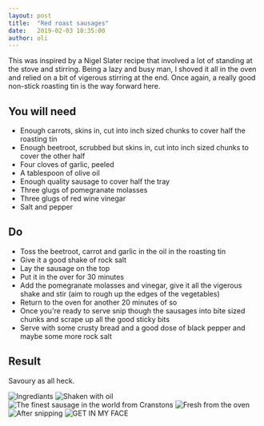 ```yaml
---
layout: post
title:  "Red roast sausages"
date:   2019-02-03 18:35:00
author: oli
---
```


This was inspired by a Nigel Slater recipe that involved a lot of standing at the stove and stirring.  Being a lazy and busy man, I shoved it all in the oven and relied on a bit of vigerous stirring at the end.  Once again, a really good non-stick roasting tin is the way forward here.

## You will need

* Enough carrots, skins in, cut into inch sized chunks to cover half the roasting tin
* Enough beetroot, scrubbed but skins in, cut into inch sized chunks to cover the other half
* Four cloves of garlic, peeled
* A tablespoon of olive oil
* Enough quality sausage to cover half the tray
* Three glugs of pomegranate molasses
* Three glugs of red wine vinegar
* Salt and pepper


## Do

* Toss the beetroot, carrot and garlic in the oil in the roasting tin
* Give it a good shake of rock salt
* Lay the sausage on the top
* Put it in the over for 30 minutes
* Add the pomegranate molasses and vinegar, give it all the vigerous shake and stir (aim to rough up the edges of the vegetables)
* Return to the oven for another 20 minutes of so
* Once you're ready to serve snip though the sausages into bite sized chunks and  scrape up all the good sticky bits
* Serve with some crusty bread and a good dose of black pepper and maybe some more rock salt

## Result

Savoury as all heck.  

![Ingrediants](/images/blog/red-roast-sausages/red-roast-sausages-1.jpg)
![Shaken with oil](/images/blog/red-roast-sausages/red-roast-sausages-2.jpg)
![The finest sausage in the world from Cranstons](/images/blog/red-roast-sausages/red-roast-sausages-3.jpg)
![Fresh from the oven](/images/blog/red-roast-sausages/red-roast-sausages-4.jpg)
![After snipping](/images/blog/red-roast-sausages/red-roast-sausages-5.jpg)
![GET IN MY FACE](/images/blog/red-roast-sausages/red-roast-sausages-6.jpg)
